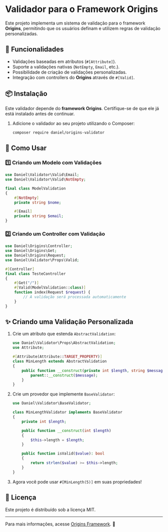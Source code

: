 # Validador para o Framework Origins

Este projeto implementa um sistema de validação para o framework **Origins**, permitindo que os usuários definam e utilizem regras de validação personalizadas.

## 📌 Funcionalidades
- Validações baseadas em atributos (`#[Attribute]`).
- Suporte a validações nativas (`NotEmpty`, `Email`, etc.).
- Possibilidade de criação de validações personalizadas.
- Integração com controllers do **Origins** através de `#[Valid]`.

## 📦 Instalação

Este validador depende do **framework Origins**. Certifique-se de que ele já está instalado antes de continuar.

1. Adicione o validador ao seu projeto utilizando o Composer:
   ```sh
   composer require daniel/origins-validator
   ```

## 🚀 Como Usar
### 1️⃣ Criando um Modelo com Validações
```php
use Daniel\Validator\Valid\Email;
use Daniel\Validator\Valid\NotEmpty;

final class ModelValidation
{
    #[NotEmpty]
    private string $nome;

    #[Email]
    private string $email;
}
```

### 2️⃣ Criando um Controller com Validação
```php
use Daniel\Origins\Controller;
use Daniel\Origins\Get;
use Daniel\Origins\Request;
use Daniel\Validator\Props\Valid;

#[Controller]
final class TesteController
{
    #[Get("/")]
    #[Valid(ModelValidation::class)]
    function index(Request $request) {
        // A validação será processada automaticamente
    }
}
```

## ✨ Criando uma Validação Personalizada
1. Crie um atributo que estenda `AbstractValidation`:
   ```php
   use Daniel\Validator\Props\AbstractValidation;
   use Attribute;

   #[Attribute(Attribute::TARGET_PROPERTY)]
   class MinLength extends AbstractValidation
   {
       public function __construct(private int $length, string $message = "Valor muito curto.") {
           parent::__construct($message);
       }
   }
   ```
2. Crie um provedor que implemente `BaseValidator`:
   ```php
   use Daniel\Validator\BaseValidator;

   class MinLengthValidator implements BaseValidator
   {
       private int $length;

       public function __construct(int $length)
       {
           $this->length = $length;
       }

       public function isValid($value): bool
       {
           return strlen($value) >= $this->length;
       }
   }
   ```
3. Agora você pode usar `#[MinLength(5)]` em suas propriedades!

## 📜 Licença
Este projeto é distribuído sob a licença MIT.

---

Para mais informações, acesse [Origins Framework](https://github.com/DanielTM999/origins). 🚀

